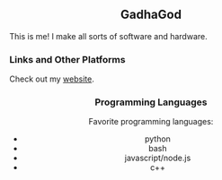 <h2><center>GadhaGod</center></h2>

This is me! I make all sorts of software and hardware.

<h3>Links and Other Platforms</h3>
Check out my <a href="http://gadhagod.repl.co/">website</a>.<br><center>

<h3>Programming Languages</h3>
Favorite programming languages:

- python
- bash
- javascript/node.js
- c++
